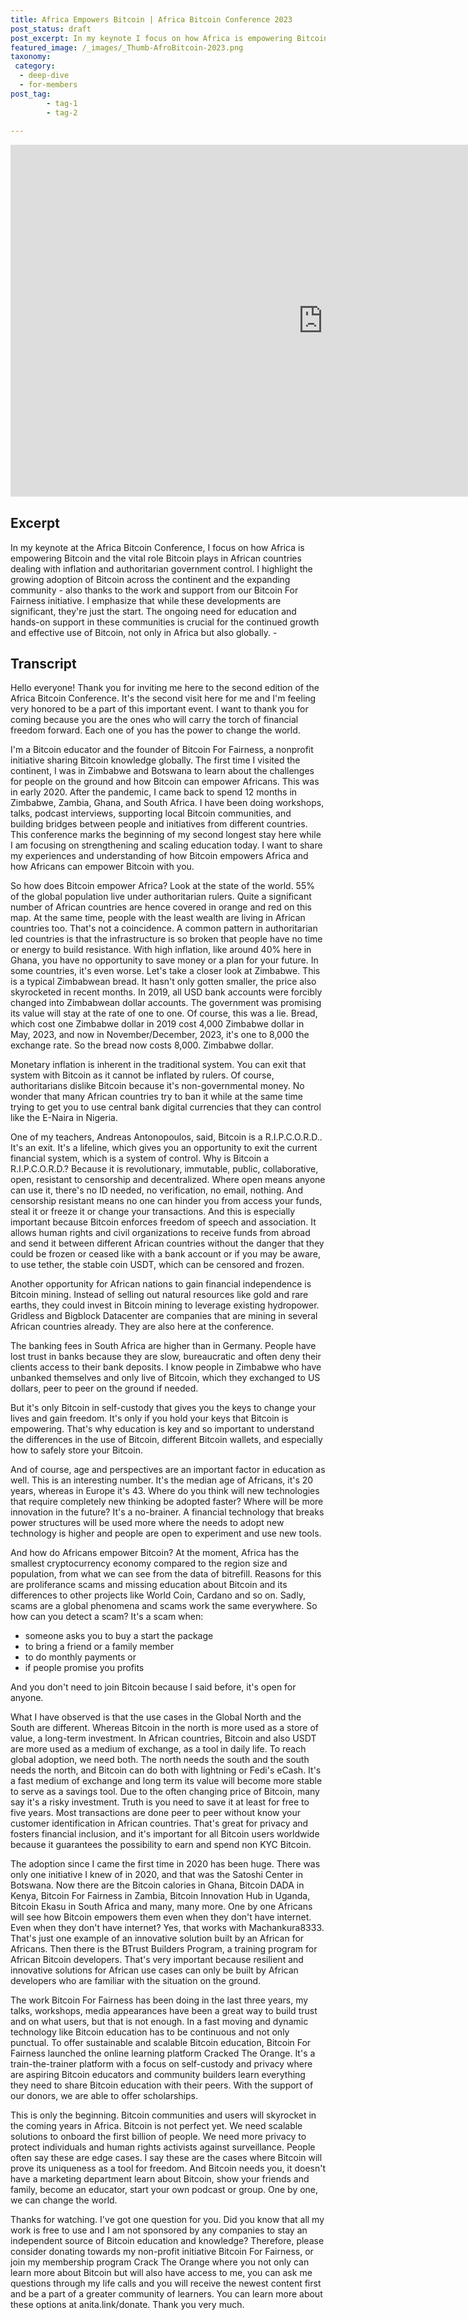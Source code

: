 ```yaml
---
title: Africa Empowers Bitcoin | Africa Bitcoin Conference 2023
post_status: draft
post_excerpt: In my keynote I focus on how Africa is empowering Bitcoin and the vital role Bitcoin plays in African countries dealing with inflation and authoritarian governments.
featured_image: /_images/_Thumb-AfroBitcoin-2023.png
taxonomy:
 category:
  - deep-dive
  - for-members
post_tag:
        - tag-1
        - tag-2
  
---
```


<iframe src="https://player.vimeo.com/video/894517385?badge=0&amp;autopause=0&amp;player_id=0&amp;app_id=58479" width="1000" height="563" frameborder="0" allow="autoplay; fullscreen; picture-in-picture" title="231203-AfroBitcoin-Slides"></iframe>

<div style="margin-bottom:30px;"></div>

## Excerpt

In my keynote at the Africa Bitcoin Conference, I focus on how Africa is empowering Bitcoin and the vital role Bitcoin plays in African countries dealing with inflation and authoritarian government control. I highlight the growing adoption of Bitcoin across the continent and the expanding community - also thanks to the work and support from our Bitcoin For Fairness initiative. I emphasize that while these developments are significant, they're just the start. The ongoing need for education and hands-on support in these communities is crucial for the continued growth and effective use of Bitcoin, not only in Africa but also globally. -

## Transcript

Hello everyone! Thank you for inviting me here to the second edition of the Africa Bitcoin Conference. It's the second visit here for me and I'm feeling very honored to be a part of this important event. I want to thank you for coming because you are the ones who will carry the torch of financial freedom forward. Each one of you has the power to change the world. 

I'm a Bitcoin educator and the founder of Bitcoin For Fairness, a nonprofit initiative sharing Bitcoin knowledge globally. The first time I visited the continent, I was in Zimbabwe and Botswana to learn about the challenges for people on the ground and how Bitcoin can empower Africans. This was in early 2020. After the pandemic, I came back to spend 12 months in Zimbabwe, Zambia, Ghana, and South Africa. I have been doing workshops, talks, podcast interviews, supporting local Bitcoin communities, and building bridges between people and initiatives from different countries. This conference marks the beginning of my second longest stay here while I am focusing on strengthening and scaling education today. I want to share my experiences and understanding of how Bitcoin empowers Africa and how Africans can empower Bitcoin with you. 

So how does Bitcoin empower Africa? Look at the state of the world. 55% of the global population live under authoritarian rulers. Quite a significant number of African countries are hence covered in orange and red on this map. At the same time, people with the least wealth are living in African countries too. That's not a coincidence. A common pattern in authoritarian led countries is that the infrastructure is so broken that people have no time or energy to build resistance. With high inflation, like around 40% here in Ghana, you have no opportunity to save money or a plan for your future. In some countries, it's even worse. Let's take a closer look at Zimbabwe. This is a typical Zimbabwean bread. It hasn't only gotten smaller, the price also skyrocketed in recent months. In 2019, all USD bank accounts were forcibly changed into Zimbabwean dollar accounts. The government was promising its value will stay at the rate of one to one. Of course, this was a lie. Bread, which cost one Zimbabwe dollar in 2019 cost 4,000 Zimbabwe dollar in May, 2023, and now in November/December, 2023, it's one to 8,000 the exchange rate. So the bread now costs 8,000. Zimbabwe dollar. 

Monetary inflation is inherent in the traditional system. You can exit that system with Bitcoin as it cannot be inflated by rulers. Of course, authoritarians dislike Bitcoin because it's non-governmental money. No wonder that many African countries try to ban it while at the same time trying to get you to use central bank digital currencies that they can control like the E-Naira in Nigeria. 

One of my teachers, Andreas Antonopoulos, said, Bitcoin is a R.I.P.C.O.R.D.. It's an exit. It's a lifeline, which gives you an opportunity to exit the current financial system, which is a system of control. Why is Bitcoin a R.I.P.C.O.R.D.? Because it is revolutionary, immutable, public, collaborative, open, resistant to censorship and decentralized. Where open means anyone can use it, there's no ID needed, no verification, no email, nothing. And censorship resistant means no one can hinder you from access your funds, steal it or freeze it or change your transactions. And this is especially important because Bitcoin enforces freedom of speech and association. It allows human rights and civil organizations to receive funds from abroad and send it between different African countries without the danger that they could be frozen or ceased like with a bank account or if you may be aware, to use tether, the stable coin USDT, which can be censored and frozen. 

Another opportunity for African nations to gain financial independence is Bitcoin mining. Instead of selling out natural resources like gold and rare earths, they could invest in Bitcoin mining to leverage existing hydropower. Gridless and Bigblock Datacenter are companies that are mining in several African countries already. They are also here at the conference. 

The banking fees in South Africa are higher than in Germany. People have lost trust in banks because they are slow, bureaucratic and often deny their clients access to their bank deposits. I know people in Zimbabwe who have unbanked themselves and only live of Bitcoin, which they exchanged to US dollars, peer to peer on the ground if needed. 

But it's only Bitcoin in self-custody that gives you the keys to change your lives and gain freedom. It's only if you hold your keys that Bitcoin is empowering. That's why education is key and so important to understand the differences in the use of Bitcoin, different Bitcoin wallets, and especially how to safely store your Bitcoin. 

And of course, age and perspectives are an important factor in education as well. This is an interesting number. It's the median age of Africans, it's 20 years, whereas in Europe it's 43. Where do you think will new technologies that require completely new thinking be adopted faster? Where will be more innovation in the future? It's a no-brainer. A financial technology that breaks power structures will be used more where the needs to adopt new technology is higher and people are open to experiment and use new tools. 

And how do Africans empower Bitcoin? At the moment, Africa has the smallest cryptocurrency economy compared to the region size and population, from what we can see from the data of bitrefill. Reasons for this are proliferance scams and missing education about Bitcoin and its differences to other projects like World Coin, Cardano and so on. Sadly, scams are a global phenomena and scams work the same everywhere. So how can you detect a scam? It's a scam when: 

- someone asks you to buy a start the package
- to bring a friend or a family member
- to do monthly payments or
- if people promise you profits

And you don't need to join Bitcoin because I said before, it's open for anyone. 

What I have observed is that the use cases in the Global North and the South are different. Whereas Bitcoin in the north is more used as a store of value, a long-term investment. In African countries, Bitcoin and also USDT are more used as a medium of exchange, as a tool in daily life. To reach global adoption, we need both. The north needs the south and the south needs the north, and Bitcoin can do both with lightning or Fedi's eCash. It's a fast medium of exchange and long term its value will become more stable to serve as a savings tool. Due to the often changing price of Bitcoin, many say it's a risky investment. Truth is you need to save it at least for free to five years. Most transactions are done peer to peer without know your customer identification in African countries. That's great for privacy and fosters financial inclusion, and it's important for all Bitcoin users worldwide because it guarantees the possibility to earn and spend non KYC Bitcoin. 

The adoption since I came the first time in 2020 has been huge. There was only one initiative I knew of in 2020, and that was the Satoshi Center in Botswana. Now there are the Bitcoin calories in Ghana, Bitcoin DADA in Kenya, Bitcoin For Fairness in Zambia, Bitcoin Innovation Hub in Uganda, Bitcoin Ekasu in South Africa and many, many more. One by one Africans will see how Bitcoin empowers them even when they don't have internet. Even when they don't have internet? Yes, that works with Machankura8333. That's just one example of an innovative solution built by an African for Africans. Then there is the BTrust Builders Program, a training program for African Bitcoin developers. That's very important because resilient and innovative solutions for African use cases can only be built by African developers who are familiar with the situation on the ground. 

The work Bitcoin For Fairness has been doing in the last three years, my talks, workshops, media appearances have been a great way to build trust and on what users, but that is not enough. In a fast moving and dynamic technology like Bitcoin education has to be continuous and not only punctual. To offer sustainable and scalable Bitcoin education, Bitcoin For Fairness launched the online learning platform Cracked The Orange. It's a train-the-trainer platform with a focus on self-custody and privacy where are aspiring Bitcoin educators and community builders learn everything they need to share Bitcoin education with their peers. With the support of our donors, we are able to offer scholarships. 

This is only the beginning. Bitcoin communities and users will skyrocket in the coming years in Africa. Bitcoin is not perfect yet. We need scalable solutions to onboard the first billion of people. We need more privacy to protect individuals and human rights activists against surveillance. People often say these are edge cases. I say these are the cases where Bitcoin will prove its uniqueness as a tool for freedom. And Bitcoin needs you, it doesn't have a marketing department learn about Bitcoin, show your friends and family, become an educator, start your own podcast or group. One by one, we can change the world. 

Thanks for watching. I've got one question for you. Did you know that all my work is free to use and I am not sponsored by any companies to stay an independent source of Bitcoin education and knowledge? Therefore, please consider donating towards my non-profit initiative Bitcoin For Fairness, or join my membership program Crack The Orange where you not only can learn more about Bitcoin but will also have access to me, you can ask me questions through my life calls and you will receive the newest content first and be a part of a greater community of learners. You can learn more about these options at anita.link/donate. Thank you very much.
